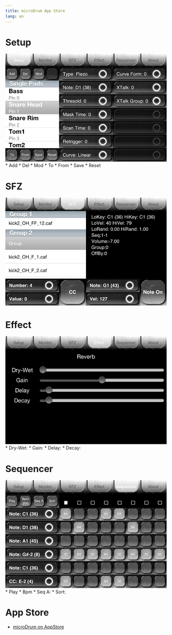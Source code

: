 ```yaml
---
title: microDrum App Store
lang: en
---
```

# Setup

<img src="./Screenshot-2012.07.28-17.09.06.png" alt="Setup" class="img-responsive">
* Add
* Del
* Mod
* To
* From
* Save
* Reset

# SFZ

<img src="./Screenshot-2012.07.28-17.16.34.png" alt="SFZ" class="img-responsive">

# Effect

<img src="./Screenshot-2012.07.28-17.10.09.png" alt="Effect" class="img-responsive">
* Dry-Wet:
* Gain:
* Delay:
* Decay:

# Sequencer

<img src="./Screenshot-2012.07.28-17.17.29.png" alt="Sequencer" class="img-responsive">
* Play
* Bpm
* Seq A:
* Sort:

# App Store

* [microDrum on AppStore](http://itunes.apple.com/it/app/microdrum/id456244216)
